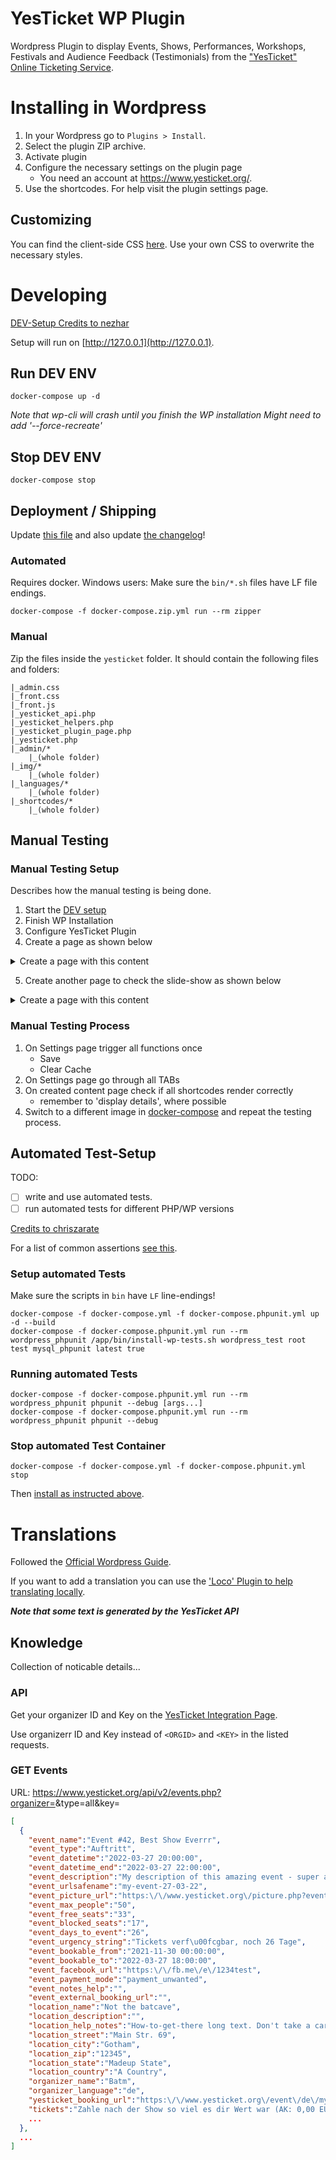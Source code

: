 # YesTicket WP Plugin

Wordpress Plugin to display Events, Shows, Performances, Workshops, Festivals and Audience Feedback (Testimonials) from the ["YesTicket" Online Ticketing Service](https://www.yesticket.org/).

# Installing in Wordpress

1. In your Wordpress go to `Plugins > Install`.
2. Select the plugin ZIP archive.
3. Activate plugin
4. Configure the necessary settings on the plugin page
    * You need an account at https://www.yesticket.org/.
5. Use the shortcodes. For help visit the plugin settings page.

## Customizing

You can find the client-side CSS [here](./yesticket/front.css). Use your own CSS to overwrite the necessary styles.

# Developing

[DEV-Setup Credits to nezhar](https://github.com/nezhar/wordpress-docker-compose)

Setup will run on [http://127.0.0.1](http://127.0.0.1).

## Run DEV ENV

    docker-compose up -d

*Note that wp-cli will crash until you finish the WP installation*
*Might need to add '--force-recreate'*

## Stop DEV ENV

    docker-compose stop

## Deployment / Shipping

Update [this file](README.md) and also update [the changelog](CHANGELOG.md)!

### Automated

Requires docker. Windows users: Make sure the `bin/*.sh` files have LF file endings.

    docker-compose -f docker-compose.zip.yml run --rm zipper

### Manual

Zip the files inside the `yesticket` folder. It should contain the following files and folders:

    |_admin.css
    |_front.css
    |_front.js
    |_yesticket_api.php
    |_yesticket_helpers.php
    |_yesticket_plugin_page.php
    |_yesticket.php
    |_admin/*
        |_(whole folder)
    |_img/*
        |_(whole folder)
    |_languages/*
        |_(whole folder)
    |_shortcodes/*
        |_(whole folder)
## Manual Testing

### Manual Testing Setup

Describes how the manual testing is being done.

1. Start the [DEV setup](#run-dev-env)
2. Finish WP Installation
3. Configure YesTicket Plugin
4. Create a page as shown below

<details>
    <summary>Create a page with this content</summary>

    <!-- wp:paragraph -->
    <p>yesticket_events</p>
    <!-- /wp:paragraph -->

    <!-- wp:shortcode -->
    [yesticket_events env="dev" type="all"  count="5" details="yes" theme="light"]
    <!-- /wp:shortcode -->

    <!-- wp:paragraph -->
    <p>yesticket_testimonials</p>
    <!-- /wp:paragraph -->

    <!-- wp:shortcode -->
    [yesticket_testimonials env="dev" details="yes" count="10"]
    <!-- /wp:shortcode -->

    <!-- wp:paragraph -->
    <p>yesticket_events_cards</p>
    <!-- /wp:paragraph -->

    <!-- wp:shortcode -->
    [yesticket_events_cards env="dev" type="all" details="no" count="6" theme="light"]
    <!-- /wp:shortcode -->

    <!-- wp:paragraph -->
    <p>yesticket_events_list</p>
    <!-- /wp:paragraph -->

    <!-- wp:shortcode -->
    [yesticket_events_list env="dev" type="all"]
    <!-- /wp:shortcode -->

</details>

5. Create another page to check the slide-show as shown below

<details>
    <summary>Create a page with this content</summary>

    <!-- wp:shortcode -->
    [yesticket_slides ms-per-slide="30000" color-1="#fff000" color-2="#000fff" welcome-1="erste Zeile" welcome-2="zweite Zeile" welcome-3="drei (zeigt eine vier)" teaser-length="100" text-scale="200%"]
    <!-- /wp:shortcode -->

</details>

### Manual Testing Process

1. On Settings page trigger all functions once
    * Save
    * Clear Cache
2. On Settings page go through all TABs
3. On created content page check if all shortcodes render correctly
    * remember to 'display details', where possible
4. Switch to a different image in [docker-compose](docker-compose.yml) and repeat the testing process.

## Automated Test-Setup

TODO: 
- [ ] write and use automated tests.
- [ ] run automated tests for different PHP/WP versions

[Credits to chriszarate](https://github.com/chriszarate/docker-compose-wordpress)

For a list of common assertions [see this](https://make.wordpress.org/core/handbook/testing/automated-testing/writing-phpunit-tests/#using-assertions).

### Setup automated Tests

Make sure the scripts in `bin` have `LF` line-endings!

    docker-compose -f docker-compose.yml -f docker-compose.phpunit.yml up -d --build
    docker-compose -f docker-compose.phpunit.yml run --rm wordpress_phpunit /app/bin/install-wp-tests.sh wordpress_test root test mysql_phpunit latest true

### Running automated Tests

    docker-compose -f docker-compose.phpunit.yml run --rm wordpress_phpunit phpunit --debug [args...]
    docker-compose -f docker-compose.phpunit.yml run --rm wordpress_phpunit phpunit --debug

### Stop automated Test Container

    docker-compose -f docker-compose.yml -f docker-compose.phpunit.yml stop

Then [install as instructed above](#installing-in-wordpress).
# Translations

Followed the [Official Wordpress Guide](https://developer.wordpress.org/plugins/internationalization/how-to-internationalize-your-plugin/).

If you want to add a translation you can use the ['Loco' Plugin to help translating locally](https://wordpress.org/plugins/loco-translate/).

***Note that some text is generated by the YesTicket API***

## Knowledge

Collection of noticable details...

### API

Get your organizer ID and Key on the [YesTicket Integration Page](https://www.yesticket.org/login/de/integration.php).

Use organizerr ID and Key instead of `<ORGID>` and `<KEY>` in the listed requests.

### GET Events 

URL: https://www.yesticket.org/api/v2/events.php?organizer=<ORGID>&type=all&key=<KEY>

```json
[
  {
    "event_name":"Event #42, Best Show Everrr",
    "event_type":"Auftritt",
    "event_datetime":"2022-03-27 20:00:00",
    "event_datetime_end":"2022-03-27 22:00:00",
    "event_description":"My description of this amazing event - super awesome btw. tbh. so this might be a few lines long yeah",
    "event_urlsafename":"my-event-27-03-22",
    "event_picture_url":"https:\/\/www.yesticket.org\/picture.php?event=1234",
    "event_max_people":"50",
    "event_free_seats":"33",
    "event_blocked_seats":"17",
    "event_days_to_event":"26",
    "event_urgency_string":"Tickets verf\u00fcgbar, noch 26 Tage",
    "event_bookable_from":"2021-11-30 00:00:00",
    "event_bookable_to":"2022-03-27 18:00:00",
    "event_facebook_url":"https:\/\/fb.me\/e\/1234test",
    "event_payment_mode":"payment_unwanted",
    "event_notes_help":"",
    "event_external_booking_url":"",
    "location_name":"Not the batcave",
    "location_description":"",
    "location_help_notes":"How-to-get-there long text. Don't take a car. Cars are bad. Come by bike!",
    "location_street":"Main Str. 69",
    "location_city":"Gotham",
    "location_zip":"12345",
    "location_state":"Madeup State",
    "location_country":"A Country",
    "organizer_name":"Batm",
    "organizer_language":"de",
    "yesticket_booking_url":"https:\/\/www.yesticket.org\/event\/de\/my-event-27-03-22",
    "tickets":"Zahle nach der Show so viel es dir Wert war (AK: 0,00 EUR\/VVK: 0,00 EUR)"
    ...
  },
  ...
]
```
